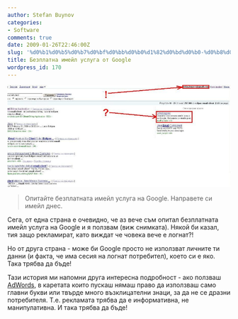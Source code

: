 ```yaml
---
author: Stefan Buynov
categories:
- Software
comments: true
date: 2009-01-26T22:46:00Z
slug: '%d0%b1%d0%b5%d0%b7%d0%bf%d0%bb%d0%b0%d1%82%d0%bd%d0%b0-%d0%b8%d0%bc%d0%b5%d0%b9%d0%bb-%d1%83%d1%81%d0%bb%d1%83%d0%b3%d0%b0-%d0%be%d1%82-google'
title: Безплатна имейл услуга от Google
wordpress_id: 170
---
```


[![Free Gmail account](/images/2009/01/gmail_googlead_blog2.jpg)](/images/2009/01/gmail_googlead_blog2.jpg)

> Опитайте безплатната имейл услуга на Google. Направете си имейл днес.

Сега, от една страна е очевидно, че аз вече съм опитал безплатната имейл услуга на Google и я ползвам (виж снимката). Някой би казал, тия защо рекламират, като виждат че човека вече е логнат?!

Но от друга страна - може би Google просто не използват личните ти данни (и факта, че има сесия на логнат потребител), което си е яко. Така трябва да бъде!

Тази история ми напомни друга интересна подробност - ако ползваш [AdWords](http://adwords.google.com), в каретата които пускаш нямаш право да използваш само главни букви или твърде много възклицателни знаци, за да не се дразни потребителя. Т.е. рекламата трябва да е информативна, не манипулативна. И така трябва да бъде!

